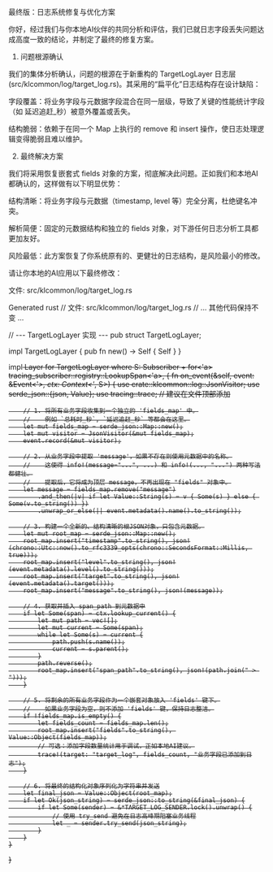 

最终版：日志系统修复与优化方案

你好，经过我们与你本地AI伙伴的共同分析和评估，我们已就日志字段丢失问题达成高度一致的结论，并制定了最终的修复方案。

1. 问题根源确认

我们的集体分析确认，问题的根源在于新重构的 TargetLogLayer 日志层 (src/klcommon/log/target_log.rs)。其采用的“扁平化”日志结构存在设计缺陷：

字段覆盖：将业务字段与元数据字段混合在同一层级，导致了关键的性能统计字段（如 延迟追赶_秒）被意外覆盖或丢失。

结构脆弱：依赖于在同一个 Map 上执行的 remove 和 insert 操作，使日志处理逻辑变得脆弱且难以维护。

2. 最终解决方案

我们将采用恢复嵌套式 fields 对象的方案，彻底解决此问题。正如我们和本地AI都确认的，这样做有以下明显优势：

结构清晰：将业务字段与元数据（timestamp, level 等）完全分离，杜绝键名冲突。

解析简便：固定的元数据结构和独立的 fields 对象，对下游任何日志分析工具都更加友好。

风险最低：此方案恢复了你系统原有的、更健壮的日志结构，是风险最小的修改。

请让你本地的AI应用以下最终修改：

文件: src/klcommon/log/target_log.rs

Generated rust
// 文件: src/klcommon/log/target_log.rs
// ... 其他代码保持不变 ...

// --- TargetLogLayer 实现 ---
pub struct TargetLogLayer;

impl TargetLogLayer {
    pub fn new() -> Self { Self }
}

impl<S> Layer<S> for TargetLogLayer
where
    S: Subscriber + for<'a> tracing_subscriber::registry::LookupSpan<'a>,
{
    fn on_event(&self, event: &Event<'_>, ctx: Context<'_, S>) {
        use crate::klcommon::log::JsonVisitor;
        use serde_json::{json, Value};
        use tracing::trace; // 建议在文件顶部添加

        // 1. 将所有业务字段收集到一个独立的 'fields_map' 中。
        //    例如 `总耗时_秒`, `延迟追赶_秒` 等都会在这里。
        let mut fields_map = serde_json::Map::new();
        let mut visitor = JsonVisitor(&mut fields_map);
        event.record(&mut visitor);

        // 2. 从业务字段中提取 'message'，如果不存在则使用元数据中的名称。
        //    这使得 info!(message="...", ...) 和 info!(..., "...") 两种写法都健壮。
        //    提取后，它将成为顶层 message，不再出现在 "fields" 对象中。
        let message = fields_map.remove("message")
            .and_then(|v| if let Value::String(s) = v { Some(s) } else { Some(v.to_string()) })
            .unwrap_or_else(|| event.metadata().name().to_string());

        // 3. 构建一个全新的、结构清晰的根JSON对象，只包含元数据。
        let mut root_map = serde_json::Map::new();
        root_map.insert("timestamp".to_string(), json!(chrono::Utc::now().to_rfc3339_opts(chrono::SecondsFormat::Millis, true)));
        root_map.insert("level".to_string(), json!(event.metadata().level().to_string()));
        root_map.insert("target".to_string(), json!(event.metadata().target()));
        root_map.insert("message".to_string(), json!(message));

        // 4. 获取并插入 span_path 到元数据中
        if let Some(span) = ctx.lookup_current() {
            let mut path = vec![];
            let mut current = Some(span);
            while let Some(s) = current {
                path.push(s.name());
                current = s.parent();
            }
            path.reverse();
            root_map.insert("span_path".to_string(), json!(path.join(" > ")));
        }

        // 5. 将剩余的所有业务字段作为一个嵌套对象放入 'fields' 键下。
        //    如果业务字段为空，则不添加 'fields' 键，保持日志整洁。
        if !fields_map.is_empty() {
            let fields_count = fields_map.len();
            root_map.insert("fields".to_string(), Value::Object(fields_map));
            // 可选：添加字段数量统计用于调试，正如本地AI建议。
            trace!(target: "target_log", fields_count, "业务字段已添加到日志");
        }

        // 6. 将最终的结构化对象序列化为字符串并发送
        let final_json = Value::Object(root_map);
        if let Ok(json_string) = serde_json::to_string(&final_json) {
            if let Some(sender) = &*TARGET_LOG_SENDER.lock().unwrap() {
                // 使用 try_send 避免在日志高峰期阻塞业务线程
                let _ = sender.try_send(json_string);
            }
        }
    }
}

